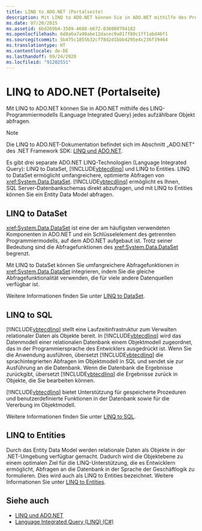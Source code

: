 ```yaml
---
title: LINQ to ADO.NET (Portalseite)
description: Mit LINQ to ADO.NET können Sie in ADO.NET mithilfe des Programmiermodells von LINQ jedes aufzählbare Objekt abfragen. Hier erfahren Sie mehr über die drei LINQ-Technologien in ADO.NET.
ms.date: 07/20/2015
ms.assetid: 6bd269b4-3509-4688-b672-836008704182
ms.openlocfilehash: 6d8a6a7a90abe12dacec9a017f80c1ff1abd46f1
ms.sourcegitcommit: 5b475c1855b32cf78d2d1bbb4295e4c236f39464
ms.translationtype: HT
ms.contentlocale: de-DE
ms.lasthandoff: 09/24/2020
ms.locfileid: "91202551"
---
```

# <a name="linq-to-adonet-portal-page"></a>LINQ to ADO.NET (Portalseite)

Mit LINQ to ADO.NET können Sie in ADO.NET mithilfe des LINQ-Programmiermodells (Language Integrated Query) jedes aufzählbare Objekt abfragen.  
  
> [!NOTE]
> Die LINQ to ADO.NET-Dokumentation befindet sich im Abschnitt „ADO.NET“ des .NET Framework SDK: [LINQ und ADO.NET](../../../../framework/data/adonet/linq-and-ado-net.md).  
  
 Es gibt drei separate ADO.NET LINQ-Technologien (Language Integrated Query): LINQ to DataSet, [!INCLUDE[vbtecdlinq](~/includes/vbtecdlinq-md.md)] und LINQ to Entities. LINQ to DataSet ermöglicht umfangreichere, optimierte Abfragen von <xref:System.Data.DataSet>. [!INCLUDE[vbtecdlinq](~/includes/vbtecdlinq-md.md)] ermöglicht es Ihnen, SQL Server-Datenbankschemas direkt abzufragen, und mit LINQ to Entities können Sie ein Entity Data Model abfragen.  
  
## <a name="linq-to-dataset"></a>LINQ to DataSet  

 <xref:System.Data.DataSet> ist eine der am häufigsten verwendeten Komponenten in ADO.NET und ein Schlüsselelement des getrennten Programmiermodells, auf dem ADO.NET aufgebaut ist. Trotz seiner Bedeutung sind die Abfragefunktionen des <xref:System.Data.DataSet> begrenzt.  
  
 Mit LINQ to DataSet können Sie umfangreichere Abfragefunktionen in <xref:System.Data.DataSet> integrieren, indem Sie die gleiche Abfragefunktionalität verwenden, die für viele andere Datenquellen verfügbar ist.  
  
 Weitere Informationen finden Sie unter [LINQ to DataSet](../../../../framework/data/adonet/linq-to-dataset.md).  
  
## <a name="linq-to-sql"></a>LINQ to SQL  

 [!INCLUDE[vbtecdlinq](~/includes/vbtecdlinq-md.md)] stellt eine Laufzeitinfrastruktur zum Verwalten relationaler Daten als Objekte bereit. In [!INCLUDE[vbtecdlinq](~/includes/vbtecdlinq-md.md)] wird das Datenmodell einer relationalen Datenbank einem Objektmodell zugeordnet, das in der Programmiersprache des Entwicklers ausgedrückt ist. Wenn Sie die Anwendung ausführen, übersetzt [!INCLUDE[vbtecdlinq](~/includes/vbtecdlinq-md.md)] die sprachintegrierten Abfragen im Objektmodell in SQL und sendet sie zur Ausführung an die Datenbank. Wenn die Datenbank die Ergebnisse zurückgibt, übersetzt [!INCLUDE[vbtecdlinq](~/includes/vbtecdlinq-md.md)] die Ergebnisse zurück in Objekte, die Sie bearbeiten können.  
  
 [!INCLUDE[vbtecdlinq](~/includes/vbtecdlinq-md.md)] bietet Unterstützung für gespeicherte Prozeduren und benutzerdefinierte Funktionen in der Datenbank sowie für die Vererbung im Objektmodell.  
  
 Weitere Informationen finden Sie unter [LINQ to SQL](../../../../framework/data/adonet/sql/linq/index.md).  
  
## <a name="linq-to-entities"></a>LINQ to Entities  

 Durch das Entity Data Model werden relationale Daten als Objekte in der .NET-Umgebung verfügbar gemacht. Dadurch wird die Objektebene zu einem optimalen Ziel für die LINQ-Unterstützung, die es Entwicklern ermöglicht, Abfragen an die Datenbank in der Sprache der Geschäftlogik zu formulieren. Dies wird auch als LINQ to Entities bezeichnet. Weitere Informationen Sie unter [LINQ to Entities](../../../../framework/data/adonet/ef/language-reference/linq-to-entities.md).  
  
## <a name="see-also"></a>Siehe auch

- [LINQ und ADO.NET](../../../../framework/data/adonet/linq-and-ado-net.md)
- [Language Integrated Query (LINQ) (C#)](./index.md)
